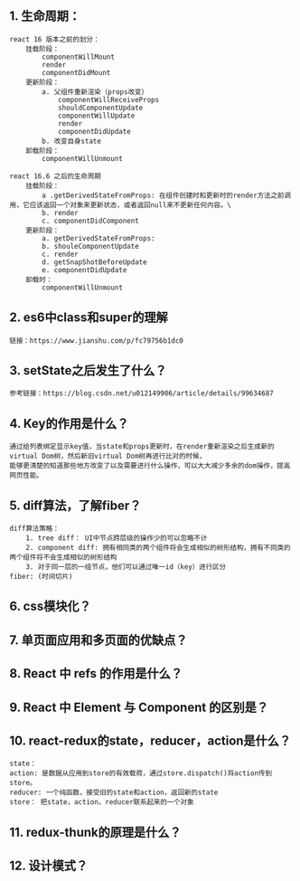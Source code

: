 ## 1. 生命周期：
    react 16 版本之前的划分：
        挂载阶段：
            componentWillMount  
            render  
            componentDidMount  
        更新阶段：  
            a. 父组件重新渲染（props改变）
                componentWillReceiveProps
                shouldComponentUpdate
                componentWillUpdate
                render
                componentDidUpdate
            b. 改变自身state
        卸载阶段：  
            componentWillUnmount
    
    react 16.6 之后的生命周期
        挂载阶段：
            a .getDerivedStateFromProps: 在组件创建时和更新时的render方法之前调用，它应该返回一个对象来更新状态，或者返回null来不更新任何内容。\
            b. render
            c. componentDidComponent
        更新阶段： 
            a. getDerivedStateFromProps:
            b. shouleComponentUpdate
            c. render
            d. getSnapShotBeforeUpdate
            e. componentDidUpdate
        卸载时：
            componentWillUnmount  
## 2. es6中class和super的理解
    链接：https://www.jianshu.com/p/fc79756b1dc0

## 3. setState之后发生了什么？
    参考链接：https://blog.csdn.net/u012149906/article/details/99634687
## 4. Key的作用是什么？
    通过给列表绑定显示key值，当state和props更新时，在render重新渲染之后生成新的virtual Dom树，然后新旧virtual Dom树再进行比对的时候，
    能够更清楚的知道那些地方改变了以及需要进行什么操作，可以大大减少多余的dom操作，提高网页性能。
## 5. diff算法，了解fiber？
    diff算法策略：
        1. tree diff： UI中节点跨层级的操作少的可以忽略不计
        2. component diff: 拥有相同类的两个组件将会生成相似的树形结构，拥有不同类的两个组件将不会生成相似的树形结构
        3. 对于同一层的一组节点，他们可以通过唯一id（key）进行区分
    fiber: (时间切片)
## 6. css模块化？
## 7. 单页面应用和多页面的优缺点？
## 8. React 中 refs 的作用是什么？
## 9. React 中 Element 与 Component 的区别是？
## 10. react-redux的state，reducer，action是什么？
    state：
    action: 是数据从应用到store的有效载荷，通过store.dispatch()将action传到store。
    reducer: 一个纯函数，接受旧的state和action，返回新的state
    store： 把state，action，reducer联系起来的一个对象
## 11. redux-thunk的原理是什么？

## 12. 设计模式？